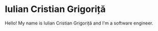 # Iulian Cristian Grigoriță

Hello! My name is Iulian Cristian Grigoriță and I'm a software engineer.
